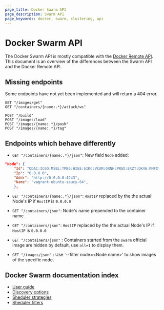 ```yaml
---
page_title: Docker Swarm API
page_description: Swarm API
page_keywords: docker, swarm, clustering, api
---
```


# Docker Swarm API

The Docker Swarm API is mostly compatible with the [Docker Remote API](https://docs.docker.com/reference/api/docker_remote_api/). This document is an overview of the differences between the Swarm API and the Docker Remote API.

## Missing endpoints

Some endpoints have not yet been implemented and will return a 404 error.

```
GET "/images/get"
GET "/containers/{name:.*}/attach/ws"

POST "/build"
POST "/images/load"
POST "/images/{name:.*}/push"
POST "/images/{name:.*}/tag"
```

## Endpoints which behave differently

* `GET "/containers/{name:.*}/json"`: New field `Node` added:

```json
"Node": {
	"Id": "ODAI:IC6Q:MSBL:TPB5:HIEE:6IKC:VCAM:QRNH:PRGX:ERZT:OK46:PMFX",
	"Ip": "0.0.0.0",
	"Addr": "http://0.0.0.0:4243",
	"Name": "vagrant-ubuntu-saucy-64",
    },
```
* `GET "/containers/{name:.*}/json"`: `HostIP` replaced by the the actual Node's IP if `HostIP` is `0.0.0.0`

* `GET "/containers/json"`: Node's name prepended to the container name.

* `GET "/containers/json"`: `HostIP` replaced by the the actual Node's IP if `HostIP` is `0.0.0.0`

* `GET "/containers/json"` : Containers started from the `swarm` official image are hidden by default, use `all=1` to display them.

* `GET "/images/json"` : Use '--filter node=\<Node name\>' to show images of the specific node.

## Docker Swarm documentation index

- [User guide](https://docs.docker.com/swarm/)
- [Discovery options](https://docs.docker.com/swarm/discovery/)
- [Sheduler strategies](https://docs.docker.com/swarm/scheduler/strategy/)
- [Sheduler filters](https://docs.docker.com/swarm/scheduler/filter/)
